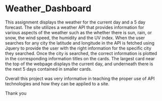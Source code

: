 # Weather_Dashboard
This assignment displays the weather for the current day and a 5 day forecast. The site utilizes a weather API that provides information for various aspects of the weather such as the whether there is sun, rain, or snow, the wind speed, the humidity and the UV index. When the user searches for any city the latitude and longitude in the API is fetched using Jquery to provide the user with the right information for the specific city they searched. Once the city is searched, the correct information is plotted in the corresponding information titles on the cards. The largest card near the top of the webpage displays the current day, and underneath there is the next 5 days contained in smaller cards.




Overall this project was very informative in teaching the proper use of API technologies and how they can be applied to a site. 

Thank you
